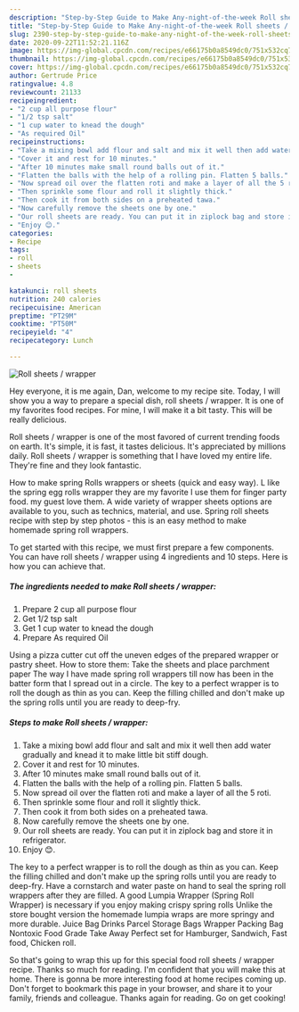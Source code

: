 ```yaml
---
description: "Step-by-Step Guide to Make Any-night-of-the-week Roll sheets / wrapper"
title: "Step-by-Step Guide to Make Any-night-of-the-week Roll sheets / wrapper"
slug: 2390-step-by-step-guide-to-make-any-night-of-the-week-roll-sheets-wrapper
date: 2020-09-22T11:52:21.116Z
image: https://img-global.cpcdn.com/recipes/e66175b0a8549dc0/751x532cq70/roll-sheets-wrapper-recipe-main-photo.jpg
thumbnail: https://img-global.cpcdn.com/recipes/e66175b0a8549dc0/751x532cq70/roll-sheets-wrapper-recipe-main-photo.jpg
cover: https://img-global.cpcdn.com/recipes/e66175b0a8549dc0/751x532cq70/roll-sheets-wrapper-recipe-main-photo.jpg
author: Gertrude Price
ratingvalue: 4.8
reviewcount: 21133
recipeingredient:
- "2 cup all purpose flour"
- "1/2 tsp salt"
- "1 cup water to knead the dough"
- "As required Oil"
recipeinstructions:
- "Take a mixing bowl add flour and salt and mix it well then add water gradually and knead it to make little bit stiff dough."
- "Cover it and rest for 10 minutes."
- "After 10 minutes make small round balls out of it."
- "Flatten the balls with the help of a rolling pin. Flatten 5 balls."
- "Now spread oil over the flatten roti and make a layer of all the 5 roti."
- "Then sprinkle some flour and roll it slightly thick."
- "Then cook it from both sides on a preheated tawa."
- "Now carefully remove the sheets one by one."
- "Our roll sheets are ready. You can put it in ziplock bag and store it in refrigerator."
- "Enjoy 😊."
categories:
- Recipe
tags:
- roll
- sheets
- 

katakunci: roll sheets  
nutrition: 240 calories
recipecuisine: American
preptime: "PT29M"
cooktime: "PT50M"
recipeyield: "4"
recipecategory: Lunch

---
```



![Roll sheets / wrapper](https://img-global.cpcdn.com/recipes/e66175b0a8549dc0/751x532cq70/roll-sheets-wrapper-recipe-main-photo.jpg)

Hey everyone, it is me again, Dan, welcome to my recipe site. Today, I will show you a way to prepare a special dish, roll sheets / wrapper. It is one of my favorites food recipes. For mine, I will make it a bit tasty. This will be really delicious.

Roll sheets / wrapper is one of the most favored of current trending foods on earth. It's simple, it is fast, it tastes delicious. It's appreciated by millions daily. Roll sheets / wrapper is something that I have loved my entire life. They're fine and they look fantastic.

How to make spring Rolls wrappers or sheets (quick and easy way). L like the spring egg rolls wrapper they are my favorite I use them for finger party food. my guest love them. A wide variety of wrapper sheets options are available to you, such as technics, material, and use. Spring roll sheets recipe with step by step photos - this is an easy method to make homemade spring roll wrappers.


To get started with this recipe, we must first prepare a few components. You can have roll sheets / wrapper using 4 ingredients and 10 steps. Here is how you can achieve that.

<!--inarticleads1-->

##### The ingredients needed to make Roll sheets / wrapper:

1. Prepare 2 cup all purpose flour
1. Get 1/2 tsp salt
1. Get 1 cup water to knead the dough
1. Prepare As required Oil


Using a pizza cutter cut off the uneven edges of the prepared wrapper or pastry sheet. How to store them: Take the sheets and place parchment paper The way I have made spring roll wrappers till now has been in the batter form that I spread out in a circle. The key to a perfect wrapper is to roll the dough as thin as you can. Keep the filling chilled and don&#39;t make up the spring rolls until you are ready to deep-fry. 

<!--inarticleads2-->

##### Steps to make Roll sheets / wrapper:

1. Take a mixing bowl add flour and salt and mix it well then add water gradually and knead it to make little bit stiff dough.
1. Cover it and rest for 10 minutes.
1. After 10 minutes make small round balls out of it.
1. Flatten the balls with the help of a rolling pin. Flatten 5 balls.
1. Now spread oil over the flatten roti and make a layer of all the 5 roti.
1. Then sprinkle some flour and roll it slightly thick.
1. Then cook it from both sides on a preheated tawa.
1. Now carefully remove the sheets one by one.
1. Our roll sheets are ready. You can put it in ziplock bag and store it in refrigerator.
1. Enjoy 😊.


The key to a perfect wrapper is to roll the dough as thin as you can. Keep the filling chilled and don&#39;t make up the spring rolls until you are ready to deep-fry. Have a cornstarch and water paste on hand to seal the spring roll wrappers after they are filled. A good Lumpia Wrapper (Spring Roll Wrapper) is necessary if you enjoy making crispy spring rolls Unlike the store bought version the homemade lumpia wraps are more springy and more durable. Juice Bag Drinks Parcel Storage Bags Wrapper Packing Bag Nontoxic Food Grade Take Away Perfect set for Hamburger, Sandwich, Fast food, Chicken roll. 

So that's going to wrap this up for this special food roll sheets / wrapper recipe. Thanks so much for reading. I'm confident that you will make this at home. There is gonna be more interesting food at home recipes coming up. Don't forget to bookmark this page in your browser, and share it to your family, friends and colleague. Thanks again for reading. Go on get cooking!
